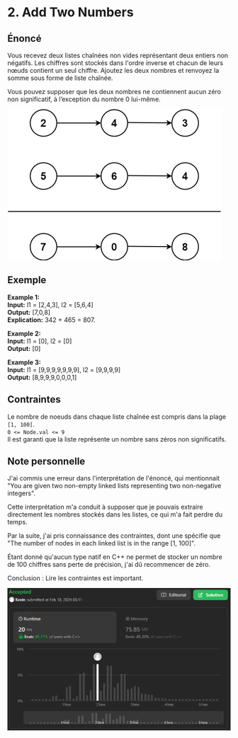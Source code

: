 # 2. Add Two Numbers

## Énoncé

Vous recevez deux listes chaînées non vides représentant deux entiers non négatifs. Les chiffres sont stockés dans l'ordre inverse et chacun de leurs nœuds contient un seul chiffre. Ajoutez les deux nombres et renvoyez la somme sous forme de liste chaînée.

Vous pouvez supposer que les deux nombres ne contiennent aucun zéro non significatif, à l’exception du nombre 0 lui-même.

![Illustration](../imgs/0002-img1.jpg)

## Exemple

**Example 1:**  
**Input:** l1 = [2,4,3], l2 = [5,6,4]  
**Output:** [7,0,8]  
**Explication:** 342 + 465 = 807.

**Example 2:**  
**Input:** l1 = [0], l2 = [0]  
**Output:** [0]

**Example 3:**  
**Input:** l1 = [9,9,9,9,9,9,9], l2 = [9,9,9,9]  
**Output:** [8,9,9,9,0,0,0,1]

## Contraintes

Le nombre de noeuds dans chaque liste chaînée est compris dans la plage `[1, 100]`.  
`0 <= Node.val <= 9`  
Il est garanti que la liste représente un nombre sans zéros non significatifs.

## Note personnelle

J'ai commis une erreur dans l'interprétation de l'énoncé, qui mentionnait "You are given two non-empty linked lists representing two non-negative integers".

Cette interprétation m'a conduit à supposer que je pouvais extraire directement les nombres stockés dans les listes, ce qui m'a fait perdre du temps.

Par la suite, j'ai pris connaissance des contraintes, dont une spécifie que "The number of nodes in each linked list is in the range [1, 100]".

Étant donné qu'aucun type natif en C++ ne permet de stocker un nombre de 100 chiffres sans perte de précision, j'ai dû recommencer de zéro.

Conclusion : Lire les contraintes est important.

![Rapport](../imgs/0002-rapport.png)
